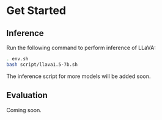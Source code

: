 # Get Started

## Inference

Run the following command to perform inference of LLaVA:

```bash
. env.sh
bash script/llava1.5-7b.sh
```

The inference script for more models will be added soon.

## Evaluation

Coming soon.